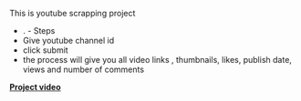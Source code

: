 This is youtube scrapping project

- . - Steps
- Give youtube channel id
- click submit
- the process will give you all video links , thumbnails, likes, publish date, views and number of comments

[**Project video**](https://youtu.be/hhwddJ9RNCw)
